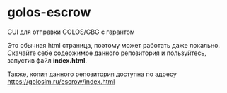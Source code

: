 # golos-escrow
GUI для отправки GOLOS/GBG с гарантом

Это обычная html страница, поэтому может работать даже локально. Скачайте себе содержимое данного репозитория и пользуйтесь, запустив файл **index.html**.

Также, копия данного репозитория доступна по адресу https://golosim.ru/escrow/index.html